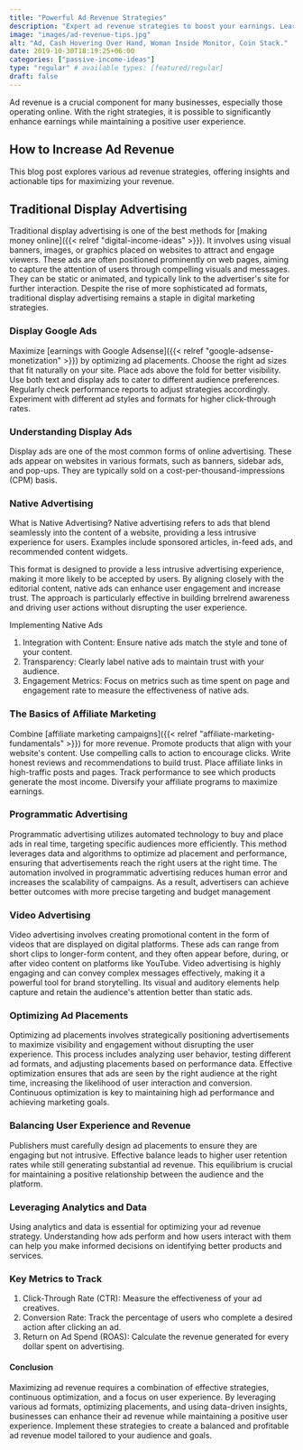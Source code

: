 ```yaml
---
title: "Powerful Ad Revenue Strategies"
description: "Expert ad revenue strategies to boost your earnings. Learn about display ads, native advertising, affiliate marketing."
image: "images/ad-revenue-tips.jpg"
alt: "Ad, Cash Hovering Over Hand, Woman Inside Monitor, Coin Stack."
date: 2019-10-30T18:19:25+06:00
categories: ["passive-income-ideas"]
type: "regular" # available types: [featured/regular]
draft: false
---
```


Ad revenue is a crucial component for many businesses, especially those operating online. With the right strategies, it is possible to significantly enhance earnings while maintaining a positive user experience.

## How to Increase Ad Revenue

This blog post explores various ad revenue strategies, offering insights and actionable tips for maximizing your revenue.

## Traditional Display Advertising

Traditional display advertising is one of the best methods for [making money online]({{< relref "digital-income-ideas" >}}). It involves using visual banners, images, or graphics placed on websites to attract and engage viewers. These ads are often positioned prominently on web pages, aiming to capture the attention of users through compelling visuals and messages. They can be static or animated, and typically link to the advertiser's site for further interaction. Despite the rise of more sophisticated ad formats, traditional display advertising remains a staple in digital marketing strategies.

### Display Google Ads

Maximize [earnings with Google Adsense]({{< relref "google-adsense-monetization" >}}) by optimizing ad placements. Choose the right ad sizes that fit naturally on your site. Place ads above the fold for better visibility. Use both text and display ads to cater to different audience preferences. Regularly check performance reports to adjust strategies accordingly. Experiment with different ad styles and formats for higher click-through rates.

### Understanding Display Ads

Display ads are one of the most common forms of online advertising. These ads appear on websites in various formats, such as banners, sidebar ads, and pop-ups. They are typically sold on a cost-per-thousand-impressions (CPM) basis.

### Native Advertising

What is Native Advertising? Native advertising refers to ads that blend seamlessly into the content of a website, providing a less intrusive experience for users. Examples include sponsored articles, in-feed ads, and recommended content widgets.

This format is designed to provide a less intrusive advertising experience, making it more likely to be accepted by users. By aligning closely with the editorial content, native ads can enhance user engagement and increase trust. The approach is particularly effective in building brrelrend awareness and driving user actions without disrupting the user experience.

Implementing Native Ads

1. Integration with Content: Ensure native ads match the style and tone of your content.
2. Transparency: Clearly label native ads to maintain trust with your audience.
3. Engagement Metrics: Focus on metrics such as time spent on page and engagement rate to measure the effectiveness of native ads.

### The Basics of Affiliate Marketing

Combine [affiliate marketing campaigns]({{< relref "affiliate-marketing-fundamentals" >}}) for more revenue. Promote products that align with your website's content. Use compelling calls to action to encourage clicks. Write honest reviews and recommendations to build trust. Place affiliate links in high-traffic posts and pages. Track performance to see which products generate the most income. Diversify your affiliate programs to maximize earnings.

### Programmatic Advertising

Programmatic advertising utilizes automated technology to buy and place ads in real time, targeting specific audiences more efficiently. This method leverages data and algorithms to optimize ad placement and performance, ensuring that advertisements reach the right users at the right time. The automation involved in programmatic advertising reduces human error and increases the scalability of campaigns. As a result, advertisers can achieve better outcomes with more precise targeting and budget management

### Video Advertising

Video advertising involves creating promotional content in the form of videos that are displayed on digital platforms. These ads can range from short clips to longer-form content, and they often appear before, during, or after video content on platforms like YouTube. Video advertising is highly engaging and can convey complex messages effectively, making it a powerful tool for brand storytelling. Its visual and auditory elements help capture and retain the audience's attention better than static ads.

### Optimizing Ad Placements

Optimizing ad placements involves strategically positioning advertisements to maximize visibility and engagement without disrupting the user experience. This process includes analyzing user behavior, testing different ad formats, and adjusting placements based on performance data. Effective optimization ensures that ads are seen by the right audience at the right time, increasing the likelihood of user interaction and conversion. Continuous optimization is key to maintaining high ad performance and achieving marketing goals.

### Balancing User Experience and Revenue

Publishers must carefully design ad placements to ensure they are engaging but not intrusive. Effective balance leads to higher user retention rates while still generating substantial ad revenue. This equilibrium is crucial for maintaining a positive relationship between the audience and the platform.

### Leveraging Analytics and Data

Using analytics and data is essential for optimizing your ad revenue strategy. Understanding how ads perform and how users interact with them can help you make informed decisions on identifying better products and services.

### Key Metrics to Track

1. Click-Through Rate (CTR): Measure the effectiveness of your ad creatives.
2. Conversion Rate: Track the percentage of users who complete a desired action after clicking an ad.
3. Return on Ad Spend (ROAS): Calculate the revenue generated for every dollar spent on advertising.

#### Conclusion

Maximizing ad revenue requires a combination of effective strategies, continuous optimization, and a focus on user experience. By leveraging various ad formats, optimizing placements, and using data-driven insights, businesses can enhance their ad revenue while maintaining a positive user experience. Implement these strategies to create a balanced and profitable ad revenue model tailored to your audience and goals.
